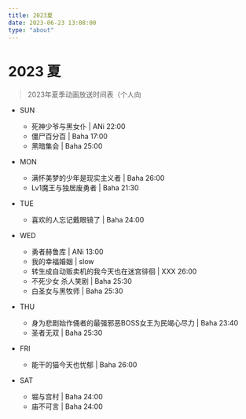 ```yaml
---
title: 2023夏
date: 2023-06-23 13:08:00
type: "about"
---
```


# 2023 夏

> 2023年夏季动画放送时间表（个人向

- SUN
    - 死神少爷与黑女仆 | ANi 22:00
    - 僵尸百分百 | Baha 17:00
    - 黑暗集会 | Baha 25:00

- MON
    - 满怀美梦的少年是现实主义者 | Baha 26:00
    - Lv1魔王与独居废勇者 | Baha 21:30

- TUE
    - 喜欢的人忘记戴眼镜了 | Baha 24:00

- WED
    - 勇者赫鲁库 | ANi 13:00
    - 我的幸福婚姻 | slow
    - 转生成自动贩卖机的我今天也在迷宫徘徊 | XXX 26:00
    - 不死少女 杀人笑剧 | Baha 25:30
    - 白圣女与黑牧师 | Baha 25:30

- THU
    - 身为悲剧始作俑者的最强邪恶BOSS女王为民竭心尽力 | Baha 23:40
    - 圣者无双 | Baha 25:30

- FRI
    - 能干的猫今天也忧郁 | Baha 26:00

- SAT
    - 堀与宫村 | Baha 24:00
    - 庙不可言 | Baha 24:00

<!-- 下图来自[长门有C](https://www.bilibili.com/video/BV1j14y1U77P)。 -->
<!-- ![image-20230623125903050](https://raw.githubusercontent.com/XwX12596/image/main/img/2023/06/23/20230623130535.png) -->
